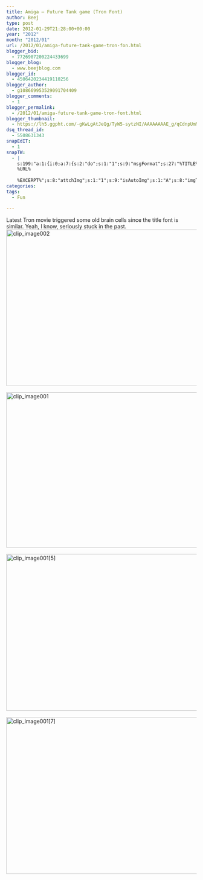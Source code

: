 ```yaml
---
title: Amiga – Future Tank game (Tron Font)
author: Beej
type: post
date: 2012-01-29T21:28:00+00:00
year: "2012"
month: "2012/01"
url: /2012/01/amiga-future-tank-game-tron-fon.html
blogger_bid:
  - 7726907200224433699
blogger_blog:
  - www.beejblog.com
blogger_id:
  - 4506420234419110256
blogger_author:
  - g108669953529091704409
blogger_comments:
  - 1
blogger_permalink:
  - /2012/01/amiga-future-tank-game-tron-font.html
blogger_thumbnail:
  - https://lh5.ggpht.com/-gKwLgAtJeQg/TyW5-sytzNI/AAAAAAAAE_g/qCdnpUmMWls/clip_image002_thumb%25255B4%25255D.jpg?imgmax=800
dsq_thread_id:
  - 5508631343
snapEdIT:
  - 1
snapTW:
  - |
    s:199:"a:1:{i:0;a:7:{s:2:"do";s:1:"1";s:9:"msgFormat";s:27:"%TITLE%
    %URL%
    
    %EXCERPT%";s:8:"attchImg";s:1:"1";s:9:"isAutoImg";s:1:"A";s:8:"imgToUse";s:0:"";s:9:"isAutoURL";s:1:"A";s:8:"urlToUse";s:0:"";}}";
categories:
tags:
  - Fun

---
```

Latest Tron movie triggered some old brain cells since the title font is similar. Yeah, I know, seriously stuck in the past. &#160; [<img style="background-image: none; border-bottom: 0px; border-left: 0px; padding-left: 0px; padding-right: 0px; display: inline; border-top: 0px; border-right: 0px; padding-top: 0px" title="clip_image002" border="0" alt="clip_image002" src="https://lh5.ggpht.com/-gKwLgAtJeQg/TyW5-sytzNI/AAAAAAAAE_g/qCdnpUmMWls/clip_image002_thumb%25255B4%25255D.jpg?imgmax=800" width="514" height="414" />][1]&#160;[<img style="background-image: none; border-bottom: 0px; border-left: 0px; padding-left: 0px; padding-right: 0px; display: inline; border-top: 0px; border-right: 0px; padding-top: 0px" title="clip_image001" border="0" alt="clip_image001" src="https://lh6.ggpht.com/-JuvIUtjHcLA/TyW5_6a50WI/AAAAAAAAE_s/R_qGSlwRjSQ/clip_image001_thumb%25255B3%25255D.jpg?imgmax=800" width="511" height="411" />][2]&#160;[<img style="background-image: none; border-bottom: 0px; border-left: 0px; padding-left: 0px; padding-right: 0px; display: inline; border-top: 0px; border-right: 0px; padding-top: 0px" title="clip_image001[5]" border="0" alt="clip_image001[5]" src="https://lh5.ggpht.com/-NNsQhh-rB30/TyW6Ah2FTHI/AAAAAAAAE_8/Uo9tw-dzAEk/clip_image001%25255B5%25255D_thumb%25255B2%25255D.jpg?imgmax=800" width="516" height="415" />][3]&#160;[<img style="background-image: none; border-bottom: 0px; border-left: 0px; padding-left: 0px; padding-right: 0px; display: inline; border-top: 0px; border-right: 0px; padding-top: 0px" title="clip_image001[7]" border="0" alt="clip_image001[7]" src="https://lh4.ggpht.com/-OmxnHpxlLiU/TyW6BzN7x7I/AAAAAAAAFAM/vzWovC-CtS0/clip_image001%25255B7%25255D_thumb%25255B4%25255D.jpg?imgmax=800" width="510" height="415" />][4]

 [1]: https://lh4.ggpht.com/-ERmjFuDNEH4/TyW5-MFGKLI/AAAAAAAAE_Y/kRZgcHFra4Q/s1600-h/clip_image002%25255B7%25255D.jpg
 [2]: https://lh6.ggpht.com/-CS2q9WRRPs0/TyW5_X2XzPI/AAAAAAAAE_k/ba6C4pun9y4/s1600-h/clip_image001%25255B10%25255D.jpg
 [3]: https://lh4.ggpht.com/-XSIS_WnImoA/TyW6AVetxgI/AAAAAAAAE_0/mCVCPzHrLfs/s1600-h/clip_image001%25255B5%25255D%25255B4%25255D.jpg
 [4]: https://lh5.ggpht.com/-ZNq4ACeb-5E/TyW6BMZnujI/AAAAAAAAFAI/8TZD4yk9F1Q/s1600-h/clip_image001%25255B7%25255D%25255B6%25255D.jpg